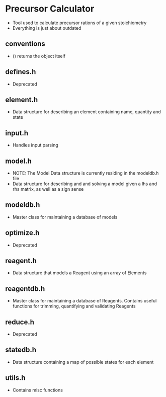# Precursor Calculator
+ Tool used to calculate precursor rations of a given stoichiometry
+ Everything is just about outdated 

## conventions
+ () returns the object itself

## defines.h
+ Deprecated

## element.h
+ Data structure for describing an element containing name, quantity and state

## input.h
+ Handles input parsing 

## model.h
+ NOTE: The Model Data structure is currently residing in the modeldb.h file
+ Data structure for describing and and solving a model given a lhs and rhs matrix, as well as a sign sense

## modeldb.h
+ Master class for maintaining a database of models

## optimize.h
+ Deprecated

## reagent.h
+ Data structure that models a Reagent using an array of Elements

## reagentdb.h
+ Master class for maintaining a database of Reagents. Contains useful functions for trimming, quantifying and validating Reagents

## reduce.h
+ Deprecated

## statedb.h
+ Data structure containing a map of possible states for each element

## utils.h
+ Contains misc functions
